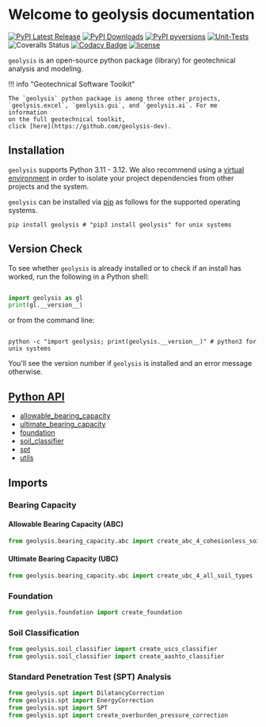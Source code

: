 # Welcome to geolysis documentation

[![PyPI Latest Release](https://img.shields.io/pypi/v/geolysis?style=flat&logo=pypi)](https://pypi.org/project/geolysis/)
[![PyPI Downloads](https://static.pepy.tech/badge/geolysis)](https://pepy.tech/projects/geolysis)
[![PyPI pyversions](https://img.shields.io/pypi/pyversions/geolysis.svg?logo=python&style=flat)](https://pypi.python.org/pypi/geolysis/)
[![Unit-Tests](https://github.com/patrickboateng/geolysis/actions/workflows/geolysis-unit-tests.yml/badge.svg)](https://github.com/patrickboateng/geolysis/actions/workflows/geolysis-unit-tests.yml)
![Coveralls Status](https://img.shields.io/coverallsCoverage/github/patrickboateng/geolysis?logo=coveralls)
[![Codacy Badge](https://app.codacy.com/project/badge/Grade/17f88084c6a84a08a20f9d8da1438107)](https://app.codacy.com/gh/patrickboateng/geolysis/dashboard?utm_source=gh&utm_medium=referral&utm_content=&utm_campaign=Badge_grade)
[![license](https://img.shields.io/pypi/l/geolysis?style=flat&logo=opensourceinitiative)](https://opensource.org/license/mit/)

`geolysis` is an open-source python package (library) for geotechnical analysis
and modeling.

!!! info "Geotechnical Software Toolkit"

    The `geolysis` python package is among three other projects, 
    `geolysis.excel`, `geolysis.gui`, and `geolysis.ai`. For me information 
    on the full geotechnical toolkit, 
    click [here](https://github.com/geolysis-dev).

## Installation

`geolysis` supports Python 3.11 - 3.12. We also recommend using a
[virtual environment](https://packaging.python.org/en/latest/tutorials/installing-packages/#creating-virtual-environments)
in order to isolate your project dependencies from other projects and the
system.

`geolysis` can be installed via [pip](https://pypi.org/project/geolysis) as
follows for the supported operating systems.

```shell
pip install geolysis # "pip3 install geolysis" for unix systems
```

## Version Check

To see whether ``geolysis`` is already installed or to check if an install has
worked, run the following in a Python shell:

```python

import geolysis as gl
print(gl.__version__) 

```

or from the command line:

```shell

python -c "import geolysis; print(geolysis.__version__)" # python3 for unix systems

```

You'll see the version number if ``geolysis`` is installed and an error message
otherwise.

## [Python API](reference/index.md)

- [allowable_bearing_capacity](reference/allowable-bearing-capacity.md)
- [ultimate_bearing_capacity](reference/ultimate-bearing-capacity.md)
- [foundation](reference/foundation.md)
- [soil_classifier](reference/soil-classifier.md)
- [spt](reference/spt.md)
- [utils](reference/utils.md)

## Imports

### Bearing Capacity

#### Allowable Bearing Capacity (ABC)

```python
from geolysis.bearing_capacity.abc import create_abc_4_cohesionless_soils
```

#### Ultimate Bearing Capacity (UBC)

```python
from geolysis.bearing_capacity.ubc import create_ubc_4_all_soil_types
```

### Foundation

```python
from geolysis.foundation import create_foundation
```

### Soil Classification

```python
from geolysis.soil_classifier import create_uscs_classifier
from geolysis.soil_classifier import create_aashto_classifier
```

### Standard Penetration Test (SPT) Analysis

```python
from geolysis.spt import DilatancyCorrection
from geolysis.spt import EnergyCorrection
from geolysis.spt import SPT
from geolysis.spt import create_overburden_pressure_correction
``` 
